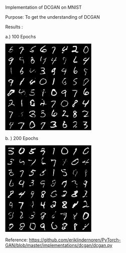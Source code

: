 Implementation of DCGAN on MNIST

Purpose: To get the understanding of DCGAN

Results : <br />

a.) 100 Epochs

<img src = "https://github.com/arpit2412/Generative-Adversarial-Network-/blob/master/DCGAN/MNIST/Results/100_Epochs.png">

<br />

b. ) 200 Epochs

<img src = "https://github.com/arpit2412/Generative-Adversarial-Network-/blob/master/DCGAN/MNIST/Results/200_Epochs.png">


Reference: https://github.com/eriklindernoren/PyTorch-GAN/blob/master/implementations/dcgan/dcgan.py

